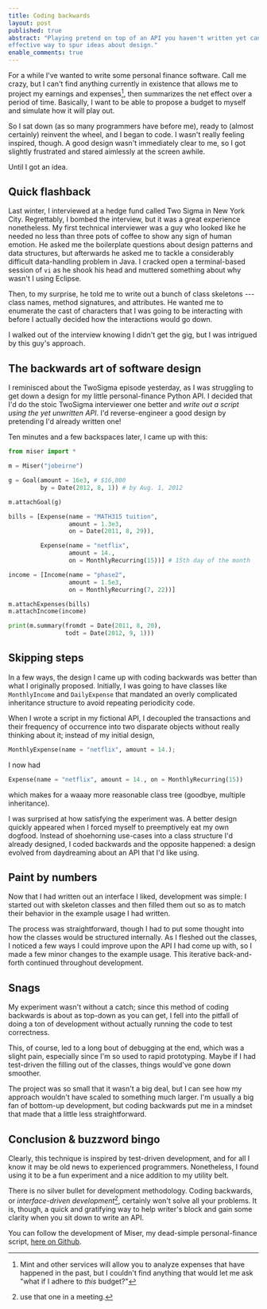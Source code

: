 ```yaml
---
title: Coding backwards
layout: post
published: true
abstract: "Playing pretend on top of an API you haven't written yet can be a quick,
effective way to spur ideas about design."
enable_comments: true
---
```


For a while I've wanted to write some personal finance software. Call me crazy,
but I can't find anything currently in existence that allows me to project my
earnings and expenses[^1], then summarizes the net effect over a period of time.
Basically, I want to be able to propose a budget to myself and simulate how it
will play out.

So I sat down (as so many programmers have before me), ready to (almost
certainly) reinvent the wheel, and I began to code. I wasn't really feeling
inspired, though. A good design wasn't immediately clear to me, so I got
slightly frustrated and stared aimlessly at the screen awhile. 

Until I got an idea. 

## Quick flashback

Last winter, I interviewed at a hedge fund called Two Sigma in New York City.
Regrettably, I bombed the interview, but it was a great experience nonetheless.
My first technical interviewer was a guy who looked like he needed no less
than three pots of coffee to show any sign of human emotion.  He asked me the
boilerplate questions about design patterns and data structures, but afterwards
he asked me to tackle a considerably difficult data-handling problem in Java. I
cracked open a terminal-based session of `vi` as he shook his head and muttered
something about why wasn't I using Eclipse.

Then, to my surprise, he told me to write out a bunch of class skeletons ---
class names, method signatures, and attributes. He wanted
me to enumerate the cast of characters that I was going to be interacting with
before I actually decided how the interactions would go down.

I walked out of the interview knowing I didn't get the gig, but I was intrigued
by this guy's approach.

## The backwards art of software design

I reminisced about the TwoSigma episode yesterday, as I was struggling to get
down a design for my little personal-finance Python API. I decided that I'd do
the stoic TwoSigma interviewer one better and *write out a script using the yet
unwritten API*. I'd reverse-engineer a good design by pretending I'd already
written one!

Ten minutes and a few backspaces later, I came up with this:

```python
from miser import *

m = Miser("jobeirne")

g = Goal(amount = 16e3, # $16,000
         by = Date(2012, 8, 1)) # by Aug. 1, 2012

m.attachGoal(g)

bills = [Expense(name = "MATH315 tuition",
                 amount = 1.3e3,
                 on = Date(2011, 8, 29)),

         Expense(name = "netflix",
                 amount = 14.,
                 on = MonthlyRecurring(15))] # 15th day of the month

income = [Income(name = "phase2",
                 amount = 1.5e3,
                 on = MonthlyRecurring(7, 22))]

m.attachExpenses(bills)
m.attachIncome(income)

print(m.summary(fromdt = Date(2011, 8, 20), 
                todt = Date(2012, 9, 1))) 
```

## Skipping steps

In a few ways, the design I came up with coding backwards was better than what I
originally proposed. Initially, I was going to have classes like
`MonthlyIncome` and `DailyExpense` that mandated an overly complicated
inheritance structure to avoid repeating periodicity code.

When I wrote a script in my fictional API, I decoupled the transactions and
their frequency of occurrence into two disparate objects without really thinking
about it; instead of my initial design,
 
```python
MonthlyExpense(name = "netflix", amount = 14.);
```
 
I now had

```python
Expense(name = "netflix", amount = 14., on = MonthlyRecurring(15))
```
                    
which makes for a waaay more reasonable class tree (goodbye, multiple
inheritance).
 
I was surprised at how satisfying the experiment was. A better design quickly
appeared when I forced myself to preemptively eat my own dogfood. Instead of
shoehorning use-cases into a class structure I'd already
designed, I coded backwards and the opposite happened: a design evolved from
daydreaming about an API that I'd like using.
                           
## Paint by numbers

Now that I had written out an interface I liked, development was simple: I
started out with skeleton classes and then filled them out so as to match their
behavior in the example usage I had written.

The process was straightforward, though I had to put some thought into how
the classes would be structured internally. As I fleshed out the classes, I
noticed a few ways I could improve upon the API I had come up with, so I made a
few minor changes to the example usage. This iterative back-and-forth continued
throughout development.

## Snags

My experiment wasn't without a catch; since this method of coding backwards is
about as top-down as you can get, I fell into the pitfall of doing a ton of
development without actually running the code to test correctness.

This, of course, led to a long bout of debugging at the end, which was a slight
pain, especially since I'm so used to rapid prototyping. Maybe if I had
test-driven the filling out of the classes, things would've gone
down smoother.

The project was so small that it wasn't a big deal, but I can see how my
approach wouldn't have scaled to something much larger. I'm usually a big fan of
bottom-up development, but coding backwards put me in a mindset that made that a
little less straightforward.

## Conclusion & buzzword bingo
 
Clearly, this technique is inspired by test-driven development, and for all I
know it may be old news to experienced programmers. Nonetheless, I found using
it to be a fun experiment and a nice addition to my utility belt.
                                 
There is no silver bullet for development methodology. Coding backwards, or
*interface-driven development*[^2], certainly won't solve all your problems. It
is, though, a quick and gratifying way to help writer's block and gain some
clarity when you sit down to write an API.

You can follow the development of Miser, my dead-simple personal-finance script,
[here on Github](https://github.com/jamesob/Miser).


[^1]: Mint and other services will allow you to analyze expenses that have
happened in the past, but I couldn't find anything that would let me ask "what
if I adhere to *this* budget?"

[^2]: use that one in a meeting.
